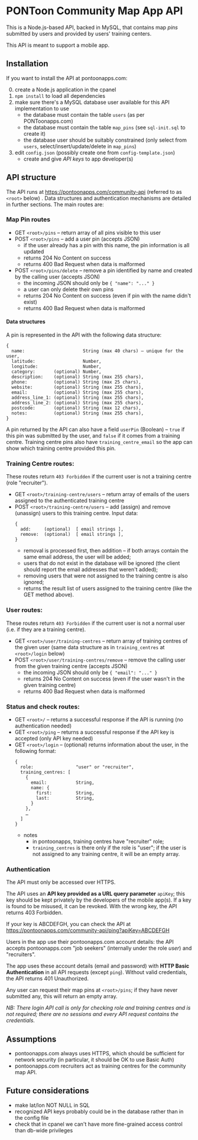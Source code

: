 # PONToon Community Map App API

This is a Node.js-based API, backed in MySQL, that contains map _pins_ submitted by users and provided by users' training centers.

This API is meant to support a mobile app.

## Installation

If you want to install the API at pontoonapps.com:

0. create a Node.js application in the cpanel
1. `npm install` to load all dependencies
2. make sure there's a MySQL database user available for this API implementation to use
   * the database must contain the table `users` (as per PONToonapps.com)
   * the database must contain the table `map_pins` (see `sql-init.sql` to create it)
   * the database user should be suitably constrained (only select from `users`, select/insert/update/delete in `map_pins`)
3. edit `config.json` (possibly create one from `config-template.json`)
   * create and give _API keys_ to app developer(s)


## API structure

The API runs at https://pontoonapps.com/community-api (referred to as `<root>` below) . Data structures and authentication mechanisms are detailed in further sections. The main routes are:

### Map Pin routes

* GET `<root>/pins` – return array of all pins visible to this user
* POST `<root>/pins` – add a user pin (accepts JSON)
  * if the user already has a pin with this name, the pin information is all updated
  * returns 204 No Content on success
  * returns 400 Bad Request when data is malformed
* POST `<root>/pins/delete` – remove a pin identified by name and created by the calling user (accepts JSON)
  * the incoming JSON should only be `{ "name": "..." }`
  * a user can only delete their own pins
  * returns 204 No Content on success (even if pin with the name didn't exist)
  * returns 400 Bad Request when data is malformed

#### Data structures

A pin is represented in the API with the following data structure:
```
{
  name:                      String (max 40 chars) – unique for the user,
  latitude:                  Number,
  longitude:                 Number,
  category:       (optional) Number,
  description:    (optional) String (max 255 chars),
  phone:          (optional) String (max 25 chars),
  website:        (optional) String (max 255 chars),
  email:          (optional) String (max 255 chars),
  address_line_1: (optional) String (max 255 chars),
  address_line_2: (optional) String (max 255 chars),
  postcode:       (optional) String (max 12 chars),
  notes:          (optional) String (max 255 chars),
}
```

A pin returned by the API can also have a field `userPin` (Boolean) – `true` if this pin was submitted by the user, and `false` if it comes from a training centre. Training centre pins also have `training_centre_email` so the app can show which training centre provided this pin.


### Training Centre routes:

These routes return `403 Forbidden` if the current user is not a training centre (role "recruiter").

* GET `<root>/training-centre/users` – return array of emails of the users assigned to the authenticated training centre
* POST `<root>/training-centre/users` – add (assign) and remove (unassign) users to this training centre. Input data:
  ```
  {
    add:     (optional)  [ email strings ],
    remove:  (optional)  [ email strings ],
  }
  ```
  - removal is processed first, then addition – if both arrays contain the same email address, the user will be added;
  - users that do not exist in the database will be ignored (the client should report the email addresses that weren't added);
  - removing users that were not assigned to the training centre is also ignored;
  - returns the result list of users assigned to the training centre (like the GET method above).

### User routes:

These routes return `403 Forbidden` if the current user is not a normal user (i.e. if they are a training centre).

* GET `<root>/user/training-centres` – return array of training centres of the given user (same data structure as in `training_centres` at `<root>/login` below)
* POST `<root>/user/training-centres/remove` – remove the calling user from the given training centre (accepts JSON)
  * the incoming JSON should only be `{ "email": "..." }`
  * returns 204 No Content on success (even if the user wasn't in the given training centre)
  * returns 400 Bad Request when data is malformed

### Status and check routes:

* GET `<root>/` – returns a successful response if the API is running (no authentication needed)
* GET `<root>/ping` – returns a successful response if the API key is accepted (only API key needed)
* GET `<root>/login` – (optional) returns information about the user, in the following format:
  ```
  {
    role:                "user" or "recruiter",
    training_centres: [
      {
        email:           String,
        name: {
          first:         String,
          last:          String,
        }
      },
      …
    ]
  }
  ```
  - notes
    - in pontoonapps, training centres have "recruiter" role;
    - `training_centres` is there only if the role is "user"; if the user is not assigned to any training centre, it will be an empty array.

### Authentication

The API must only be accessed over HTTPS.

The API uses an **API key provided as a URL query parameter** `apiKey`; this key should be kept privately by the developers of the mobile app(s). If a key is found to be misused, it can be revoked. With the wrong key, the API returns 403 Forbidden.

If your key is ABCDEFGH, you can check the API at https://pontoonapps.com/community-api/ping?apiKey=ABCDEFGH

Users in the app use their pontoonapps.com account details: the API accepts pontoonapps.com "job seekers" (internally under the role _user_) and "recruiters".

The app uses these account details (email and password) with **HTTP Basic Authentication** in all API requests (except `ping`). Without valid credentials, the API returns 401 Unauthorized.

Any user can request their map pins at `<root>/pins`; if they have never submitted any, this will return an empty array.

_NB: There login API call is only for checking role and training centres and is not required; there are no sessions and every API request contains the credentials._




## Assumptions

* pontoonapps.com always uses HTTPS, which should be sufficient for network security (in particular, it should be OK to use Basic Auth)
* pontoonapps.com recruiters act as training centres for the community map API.

## Future considerations

* make lat/lon NOT NULL in SQL
* recognized API keys probably could be in the database rather than in the config file
* check that in cpanel we can't have more fine-grained access control than db-wide privileges
